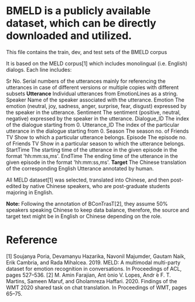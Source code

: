 # BMELD is a publicly available dataset, which can be directly downloaded and utilized.

This file contains the train, dev, and test sets of the BMELD corpus

It is based on the MELD corpus[1] which includes monolingual (i.e. English) dialogs. Each line includes:

  Sr No.	Serial numbers of the utterances mainly for referencing the utterances in case of different versions or multiple copies with different subsets
  **Utterance**	Individual utterances from EmotionLines as a string.
  Speaker	Name of the speaker associated with the utterance.
  Emotion	The emotion (neutral, joy, sadness, anger, surprise, fear, disgust) expressed by the speaker in the utterance.
  Sentiment	The sentiment (positive, neutral, negative) expressed by the speaker in the utterance.
  Dialogue_ID	The index of the dialogue starting from 0.
  Utterance_ID	The index of the particular utterance in the dialogue starting from 0.
  Season	The season no. of Friends TV Show to which a particular utterance belongs.
  Episode	The episode no. of Friends TV Show in a particular season to which the utterance belongs.
  StartTime	The starting time of the utterance in the given episode in the format 'hh:mm:ss,ms'.
  EndTime	The ending time of the utterance in the given episode in the format 'hh:mm:ss,ms'.
  **Target**	The Chinese translation of the corresponding English Utterance annotated by human.


All MELD dataset[1] was selected, translated into Chinese, and then post-edited by native Chinese speakers, who are post-graduate students majoring in English.


**Note:** Following the annotation of BConTrasT[2], they assume 50% speakers speaking Chinese to keep data balance, therefore, the source and target text might be in English or Chinese depending on the role.


# Reference

[1] Soujanya Poria, Devamanyu Hazarika, Navonil Majumder, Gautam Naik, Erik Cambria, and Rada Mihalcea. 2019. MELD: A multimodal multi-party dataset for emotion recognition in conversations. In Proceedings of ACL, pages 527–536.
[2] M. Amin Farajian, Ant ́onio V. Lopes, Andr ́e F. T. Martins, Sameen Maruf, and Gholamreza Haffari. 2020. Findings of the WMT 2020 shared task on chat translation. In Proceedings of WMT, pages 65–75.